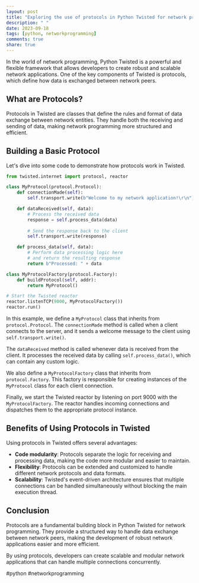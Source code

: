 ```yaml
---
layout: post
title: "Exploring the use of protocols in Python Twisted for network programming"
description: " "
date: 2023-09-18
tags: [python, networkprogramming]
comments: true
share: true
---
```


In the world of network programming, Python Twisted is a powerful and flexible framework that allows developers to create robust and scalable network applications. One of the key components of Twisted is protocols, which define how data is exchanged between network peers.

## What are Protocols?

Protocols in Twisted are classes that define the rules and format of data exchange between network entities. They handle both the receiving and sending of data, making network programming more structured and efficient.

## Building a Basic Protocol

Let's dive into some code to demonstrate how protocols work in Twisted. 

```python
from twisted.internet import protocol, reactor

class MyProtocol(protocol.Protocol):
    def connectionMade(self):
        self.transport.write(b"Welcome to my network application!\r\n")

    def dataReceived(self, data):
        # Process the received data
        response = self.process_data(data)
        
        # Send the response back to the client
        self.transport.write(response)

    def process_data(self, data):
        # Perform data processing logic here
        # and return the resulting response
        return b"Processed: " + data

class MyProtocolFactory(protocol.Factory):
    def buildProtocol(self, addr):
        return MyProtocol()

# Start the Twisted reactor
reactor.listenTCP(9000, MyProtocolFactory())
reactor.run()
```

In this example, we define a `MyProtocol` class that inherits from `protocol.Protocol`. The `connectionMade` method is called when a client connects to the server, and it sends a welcome message to the client using `self.transport.write()`. 

The `dataReceived` method is called whenever data is received from the client. It processes the received data by calling `self.process_data()`, which can contain any custom logic.

We also define a `MyProtocolFactory` class that inherits from `protocol.Factory`. This factory is responsible for creating instances of the `MyProtocol` class for each client connection.

Finally, we start the Twisted reactor by listening on port 9000 with the `MyProtocolFactory`. The reactor handles incoming connections and dispatches them to the appropriate protocol instance.

## Benefits of Using Protocols in Twisted

Using protocols in Twisted offers several advantages:

- **Code modularity**: Protocols separate the logic for receiving and processing data, making the code more modular and easier to maintain.
- **Flexibility**: Protocols can be extended and customized to handle different network protocols and data formats.
- **Scalability**: Twisted's event-driven architecture ensures that multiple connections can be handled simultaneously without blocking the main execution thread.

## Conclusion

Protocols are a fundamental building block in Python Twisted for network programming. They provide a structured way to handle data exchange between network peers, making the development of robust network applications easier and more efficient.

By using protocols, developers can create scalable and modular network applications that can handle multiple connections concurrently.

#python #networkprogramming